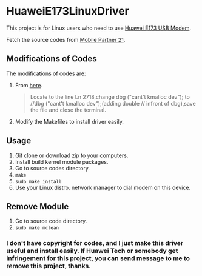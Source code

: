 # HuaweiE173LinuxDriver

This project is for Linux users who need to use [Huawei E173 USB Modem][1].

Fetch the source codes from [Mobile Partner 21][2].

## Modifications of Codes

The modifications of codes are:

1. From [here][3].

   > Locate to the line Ln 2718,change dbg ("cant't kmalloc dev"); to //dbg ("cant't kmalloc dev");(adding double // infront of dbg),save the file and close the terminal.
2. Modify the Makefiles to install driver easily. 

## Usage
1. Git clone or download zip to your computers.
2. Install build kernel module packages.
3. Go to source codes directory.
4. ```make```
5. ```sudo make install```
6. Use your Linux distro. network manager to dial modem on this device.

## Remove Module
1. Go to source code directory.
2. ```sudo make mclean```

### I don't have copyright for codes, and I just make this driver useful and install easily. If Huawei Tech or somebody get infringement for this project, you can send message to me to remove this project, thanks.



[1]:http://www.3g-modem-wiki.com/page/Huawei+E173
[2]:http://www.mediafire.com/download/9oa5g9dx5xeoy97/mp21.zip
[3]:https://askubuntu.com/questions/323031/how-to-install-ndis-driver-for-huawei-mobile-broadband-devices/414401
